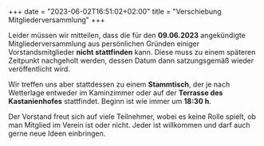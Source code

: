 +++
date = "2023-06-02T16:51:02+02:00"
title = "Verschiebung Mitgliederversammlung"
+++

Leider müssen wir mitteilen, dass die für den **09.06.2023** angekündigte Mitgliederversammlung aus persönlichen Gründen einiger 
Vorstandsmitglieder **nicht stattfinden** kann. Diese muss zu einem späteren Zeitpunkt nachgeholt werden,
dessen Datum dann satzungsgemäß wieder veröffentlicht wird.

Wir treffen uns aber stattdessen zu einem **Stammtisch**, der je nach Wetterlage entweder im Kaminzimmer
oder auf der **Terrasse des Kastanienhofes** stattfindet. Beginn ist wie immer um **18:30 h**.

Der Vorstand freut sich auf viele Teilnehmer, wobei es keine Rolle spielt,
ob man Mitglied im Verein ist oder nicht. Jeder ist willkommen und darf auch gerne neue Ideen einbringen.
